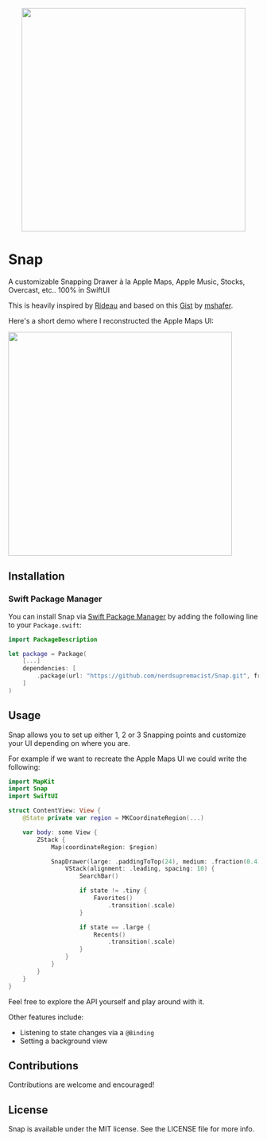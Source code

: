 <p align="center">
  <img height="450" src="https://github.com/nerdsupremacist/Snap/blob/develop/Images/logo.png?raw=true">
</p>

# Snap

A customizable Snapping Drawer à la Apple Maps, Apple Music, Stocks, Overcast, etc.. 100% in SwiftUI 

This is heavily inspired by [Rideau](https://github.com/muukii/Rideau) and based on this [Gist](https://gist.github.com/mshafer/7e05d0a120810a9eb49d3589ce1f6f40) by [mshafer](https://github.com/mshafer).

Here's a short demo where I reconstructed the Apple Maps UI:

<img height="450" src="https://github.com/nerdsupremacist/Snap/blob/develop/Images/demo.gif?raw=true">

## Installation
### Swift Package Manager

You can install Snap via [Swift Package Manager](https://swift.org/package-manager/) by adding the following line to your `Package.swift`:

```swift
import PackageDescription

let package = Package(
    [...]
    dependencies: [
        .package(url: "https://github.com/nerdsupremacist/Snap.git", from: "0.1.0")
    ]
)
```

## Usage

Snap allows you to set up either 1, 2 or 3 Snapping points and customize your UI depending on where you are.

For example if we want to recreate the Apple Maps UI we could write the following:

```swift
import MapKit
import Snap
import SwiftUI

struct ContentView: View {
    @State private var region = MKCoordinateRegion(...)

    var body: some View {
        ZStack {
            Map(coordinateRegion: $region)

            SnapDrawer(large: .paddingToTop(24), medium: .fraction(0.4), tiny: .height(100), allowInvisible: false) { state in
                VStack(alignment: .leading, spacing: 10) {
                    SearchBar()

                    if state != .tiny {
                        Favorites()
                            .transition(.scale)
                    }

                    if state == .large {
                        Recents()
                            .transition(.scale)
                    }
                }
            }
        }
    }
}
```

Feel free to explore the API yourself and play around with it.

Other features include:
- Listening to state changes via a `@Binding`
- Setting a background view

## Contributions
Contributions are welcome and encouraged!

## License
Snap is available under the MIT license. See the LICENSE file for more info.

